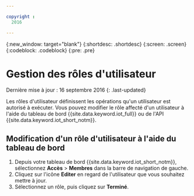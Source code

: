 ```yaml
---

copyright :
  2016

---
```


{:new_window: target="blank"}
{:shortdesc: .shortdesc}
{:screen: .screen}
{:codeblock: .codeblock}
{:pre: .pre}

# Gestion des rôles d'utilisateur
Dernière mise à jour : 16 septembre 2016
{: .last-updated}

Les rôles d'utilisateur définissent les opérations qu'un utilisateur est autorisé à exécuter. Vous pouvez modifier le rôle affecté d'un utilisateur à l'aide du tableau de bord {{site.data.keyword.iot_full}} ou de l'API {{site.data.keyword.iot_short_notm}}.

## Modification d'un rôle d'utilisateur à l'aide du tableau de bord

1. Depuis votre tableau de bord {{site.data.keyword.iot_short_notm}}, sélectionnez **Accès** > **Membres** dans la barre de navigation de gauche.
2. Cliquez sur l'icône **Editer** en regard de l'utilisateur que vous souhaitez mettre à jour.
3. Sélectionnez un rôle, puis cliquez sur **Terminé**.

<!-- 
## Changing a user role by using the API

For information on using the API to change a user role, see the [{{site.data.keyword.iot_short_notm}} API documentation](https://docs.internetofthings.ibmcloud.com/swagger/v0002.html).
-->
